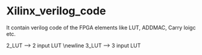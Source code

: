 # Xilinx_verilog_code
It contain verilog code of the FPGA elements like LUT, ADDMAC, Carry loigc etc.

2_LUT --> 2 input LUT \newline
3_LUT --> 3 input LUT
